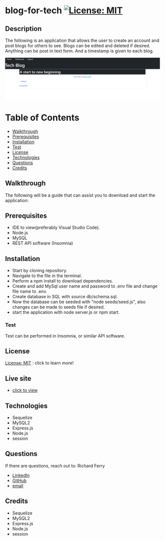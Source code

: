# blog-for-tech [![License: MIT](https://img.shields.io/badge/License-MIT-yellow.svg)](https://opensource.org/licenses/MIT)
## Description 
The following is an application that allows the user to create an account and post blogs for others to see. Blogs can be edited and deleted if desired. Anything can be post in text form. And a timestamp is given to each blog.

![home](./public/images/homepage.png)

# Table of Contents
- [Walkthrough](#walkthrough)
- [Prerequisites](#prerequisites)
- [Installation](#installation)
- [Test](#test)
- [License](#license)
- [Technologies](#technologies)
- [Questions](#questions)
- [Credits](#credits)

## Walkthrough
The following will be a guide that can assist you to download and start the application:
## Prerequisites
- IDE to view(preferably Visual Studio Code).
- Node.js
- MySQL
- REST API software (Insomnia)
## Installation
- Start by cloning repository.
- Navigate to the file in the terminal.
- Perform a npm install to download dependencies.
- Create and add MySql user name and password to .env file and change file name to .env.
- Create database in SQL with source db/schema.sql.
- Now the database can be seeded with "node seeds/seed.js", also changes can be made to seeds file if desired.
- start the application with node server.js or npm start.
### Test
Test can be performed in Insomnia, or similar API software. 
## License
[License: MIT](https://opensource.org/licenses/MIT) : click to learn more!
## Live site
* [click to view](https://young-woodland-61260.herokuapp.com/)
## Technologies
- Sequelize
- MySQL2
- Express.js
- Node.js
- session
## Questions
If there are questions, reach out to: Richard Ferry
* [LinkedIn](https://www.linkedin.com/in/richard-ferry-83120514b/)
* [GitHub](https://github.com/rich-f-p)
* [email](mailto:richardfpro864@gmail.com)
## Credits
- Sequelize
- MySQL2
- Express.js
- Node.js
- session